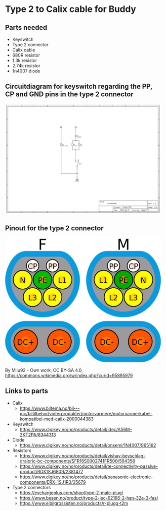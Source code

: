 # Type 2 to Calix cable for Buddy

## Parts needed

+ Keyswitch
+ Type 2 connector
+ Calix cable
+ 680R resistor
+ 1.3k resistor
+ 2.74k resistor
+ 1n4007 diode

## Circuitdiagram for keyswitch regarding the PP, CP and GND pins in the type 2 connector
![](https://raw.githubusercontent.com/Thorfusion/Buddy/main/charger/schematic.png)

## Pinout for the type 2 connector
![](https://raw.githubusercontent.com/Thorfusion/Buddy/main/charger/type2.png)

By Mliu92 - Own work, CC BY-SA 4.0, https://commons.wikimedia.org/w/index.php?curid=95895979



## Links to parts
+ Calix
  + https://www.biltema.no/bil---mc/biltilbehor/vinterprodukter/motorvarmere/motorvarmerkabel-kompatibel-med-calix-2000044383
+ Keyswitch
  + https://www.digikey.no/no/products/detail/idec/AS6M-2KT2PA/8344313
+ Diode
  + https://www.digikey.no/no/products/detail/onsemi/1N4007/965162
+ Resistors
  + https://www.digikey.no/no/products/detail/vishay-beyschlag-draloric-bc-components/SFR16S0002741FR500/594358
  + https://www.digikey.no/no/products/detail/te-connectivity-passive-product/ROX1SJ680R/2381477
  + https://www.digikey.no/no/products/detail/panasonic-electronic-components/ERX-1SJ1R3/35679
+ Type 2 connectors
  + https://evchargeplus.com/shop/type-2-male-plug/
  + https://www.besen.no/product/type-2-iec-62196-2-han-32a-3-fas/
  + https://www.elbilgrossisten.no/products/r-plugg-t2m
